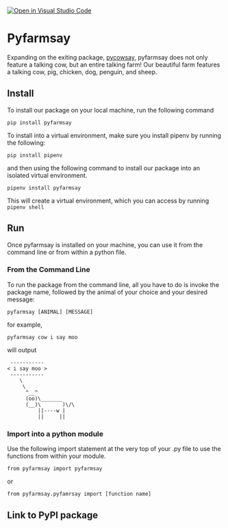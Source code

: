 [![Open in Visual Studio Code](https://classroom.github.com/assets/open-in-vscode-c66648af7eb3fe8bc4f294546bfd86ef473780cde1dea487d3c4ff354943c9ae.svg)](https://classroom.github.com/online_ide?assignment_repo_id=9088611&assignment_repo_type=AssignmentRepo)
# Pyfarmsay

Expanding on the exiting package, [pycowsay](https://pypi.org/project/pycowsay/), pyfarmsay does not only feature a talking 
cow, but an entire talking farm! Our beautiful farm features a talking cow, pig, chicken, dog, penguin, and sheep. 

## Install 
To install our package on your local machine, run the following command

```
pip install pyfarmsay 
```

To install into a virtual environment, make sure you install pipenv by running the following:
```
pip install pipenv
```
and then using the following command to install our package into an isolated virtual environment. 
```
pipenv install pyfarmsay 
```

This will create a virtual environment, which you can access by running ```pipenv shell```

## Run 
Once pyfarmsay is installed on your machine, you can use it from the command line or from within a python file. 
### From the Command Line
To run the package from the command line, all you have to do is invoke the package name, followed by the animal of your choice and your desired message:
```
pyfarmsay [ANIMAL] [MESSAGE]
```
for example, 

```
pyfarmsay cow i say moo
```
will output

```
 -----------
< i say moo >
 -----------
    \
     \
      ^__^
      (oo)\_______
      (__)\       )\/\
          ||----w |
          ||     ||

```

### Import into a python module
Use the following import statement at the very top of your .py file to use the functions from within your module. 
```
from pyfarmsay import pyfarmsay
```
or 

```
from pyfarmsay.pyfamrsay import [function name]
```

## Link to PyPI package
